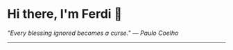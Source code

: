 <h1>Hi there, I'm Ferdi 👋</h1>

<p><em>
  "Every blessing ignored becomes a curse." — Paulo Coelho
</em></p>

---
